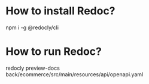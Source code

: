 # How to install Redoc?

npm i -g @redocly/cli


# How to run Redoc?

redocly preview-docs back/ecommerce/src/main/resources/api/openapi.yaml
